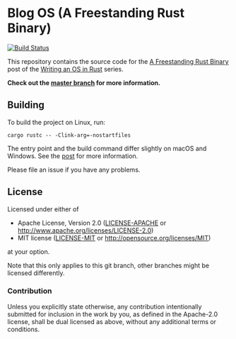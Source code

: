 # Blog OS (A Freestanding Rust Binary)

[![Build Status](https://github.com/phil-opp/blog_os/workflows/Build%20Code/badge.svg?branch=post-01)](https://github.com/phil-opp/blog_os/actions?query=workflow%3A%22Build+Code%22+branch%3Apost-01)

This repository contains the source code for the [A Freestanding Rust Binary][post] post of the [Writing an OS in Rust](https://os.phil-opp.com) series.

[post]: https://os.phil-opp.com/freestanding-rust-binary/

**Check out the [master branch](https://github.com/phil-opp/blog_os) for more information.**

## Building

To build the project on Linux, run:

```
cargo rustc -- -Clink-arg=-nostartfiles
```

The entry point and the build command differ slightly on macOS and Windows. See the [post] for more information.

Please file an issue if you have any problems.

## License

Licensed under either of

- Apache License, Version 2.0 ([LICENSE-APACHE](LICENSE-APACHE) or
  http://www.apache.org/licenses/LICENSE-2.0)
- MIT license ([LICENSE-MIT](LICENSE-MIT) or http://opensource.org/licenses/MIT)

at your option.

Note that this only applies to this git branch, other branches might be licensed differently.

### Contribution

Unless you explicitly state otherwise, any contribution intentionally submitted for inclusion in the work by you, as defined in the Apache-2.0 license, shall be dual licensed as above, without any additional terms or conditions.
